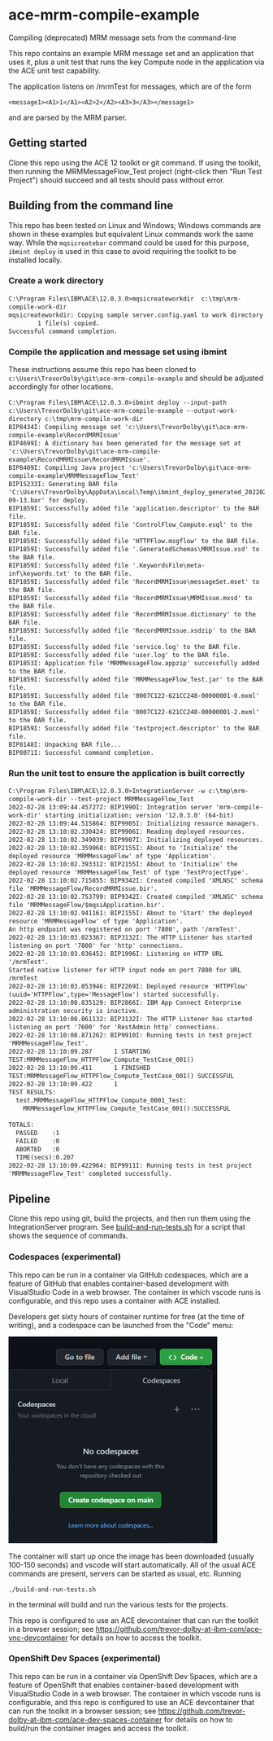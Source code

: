 # ace-mrm-compile-example
Compiling (deprecated) MRM message sets from the command-line

This repo contains an example MRM message set and an application that uses it, plus a unit
test that runs the key Compute node in the application via the ACE unit test capability.

The application listens on /mrmTest for messages, which are of the form
```
<message1><A1>1</A1><A2>2</A2><A3>3</A3></message1>
```
and are parsed by the MRM parser.

## Getting started

Clone this repo using the ACE 12 toolkit or git command. If using the toolkit, then running
the MRMMessageFlow_Test project (right-click then "Run Test Project") should succeed and all tests
should pass without error.

## Building from the command line

This repo has been tested on Linux and Windows; Windows commands are shown in these examples
but equivalent Linux commands work the same way. While the `mqsicreatebar` command could be 
used for this purpose, `ibmint deploy` is used in this case to avoid requiring the toolkit
to be installed locally.

### Create a work directory
```
C:\Program Files\IBM\ACE\12.0.3.0>mqsicreateworkdir  c:\tmp\mrm-compile-work-dir
mqsicreateworkdir: Copying sample server.config.yaml to work directory
        1 file(s) copied.
Successful command completion.
```

### Compile the application and message set using ibmint
These instructions assume this repo has been cloned to `c:\Users\TrevorDolby\git\ace-mrm-compile-example` 
and should be adjusted accordingly for other locations.
```
C:\Program Files\IBM\ACE\12.0.3.0>ibmint deploy --input-path c:\Users\TrevorDolby\git\ace-mrm-compile-example --output-work-directory c:\tmp\mrm-compile-work-dir
BIP8434I: Compiling message set 'c:\Users\TrevorDolby\git\ace-mrm-compile-example\RecordMRMIssue'
BIP4699I: A dictionary has been generated for the message set at 'c:\Users\TrevorDolby\git\ace-mrm-compile-example\RecordMRMIssue\RecordMRMIssue'.
BIP8409I: Compiling Java project 'c:\Users\TrevorDolby\git\ace-mrm-compile-example\MRMMessageFlow_Test'
BIP15233I: Generating BAR file 'C:\Users\TrevorDolby\AppData\Local\Temp\ibmint_deploy_generated_2022022813-09-13.bar' for deploy.
BIP1859I: Successfully added file 'application.descriptor' to the BAR file.
BIP1859I: Successfully added file 'ControlFlow_Compute.esql' to the BAR file.
BIP1859I: Successfully added file 'HTTPFlow.msgflow' to the BAR file.
BIP1859I: Successfully added file '.GeneratedSchemas\MRMIssue.xsd' to the BAR file.
BIP1859I: Successfully added file '.KeywordsFile\meta-inf\keywords.txt' to the BAR file.
BIP1859I: Successfully added file 'RecordMRMIssue\messageSet.mset' to the BAR file.
BIP1859I: Successfully added file 'RecordMRMIssue\MRMIssue.mxsd' to the BAR file.
BIP1859I: Successfully added file 'RecordMRMIssue.dictionary' to the BAR file.
BIP1859I: Successfully added file 'RecordMRMIssue.xsdzip' to the BAR file.
BIP1859I: Successfully added file 'service.log' to the BAR file.
BIP1859I: Successfully added file 'user.log' to the BAR file.
BIP1853I: Application file 'MRMMessageFlow.appzip' successfully added to the BAR file.
BIP1859I: Successfully added file 'MRMMessageFlow_Test.jar' to the BAR file.
BIP1859I: Successfully added file '0007C122-621CC248-00000001-0.mxml' to the BAR file.
BIP1859I: Successfully added file '0007C122-621CC248-00000001-2.mxml' to the BAR file.
BIP1859I: Successfully added file 'testproject.descriptor' to the BAR file.
BIP8148I: Unpacking BAR file...
BIP8071I: Successful command completion.
```

### Run the unit test to ensure the application is built correctly
```
C:\Program Files\IBM\ACE\12.0.3.0>IntegrationServer -w c:\tmp\mrm-compile-work-dir --test-project MRMMessageFlow_Test
2022-02-28 13:09:44.457272: BIP1990I: Integration server 'mrm-compile-work-dir' starting initialization; version '12.0.3.0' (64-bit)
2022-02-28 13:09:44.515864: BIP9905I: Initializing resource managers.
2022-02-28 13:10:02.330424: BIP9906I: Reading deployed resources.
2022-02-28 13:10:02.349039: BIP9907I: Initializing deployed resources.
2022-02-28 13:10:02.359068: BIP2155I: About to 'Initialize' the deployed resource 'MRMMessageFlow' of type 'Application'.
2022-02-28 13:10:02.393312: BIP2155I: About to 'Initialize' the deployed resource 'MRMMessageFlow_Test' of type 'TestProjectType'.
2022-02-28 13:10:02.715855: BIP9342I: Created compiled 'XMLNSC' schema file 'MRMMessageFlow/RecordMRMIssue.bir'.
2022-02-28 13:10:02.753799: BIP9342I: Created compiled 'XMLNSC' schema file 'MRMMessageFlow/$mqsiApplication.bir'.
2022-02-28 13:10:02.941161: BIP2155I: About to 'Start' the deployed resource 'MRMMessageFlow' of type 'Application'.
An http endpoint was registered on port '7800', path '/mrmTest'.
2022-02-28 13:10:03.023367: BIP3132I: The HTTP Listener has started listening on port '7800' for 'http' connections.
2022-02-28 13:10:03.036452: BIP1996I: Listening on HTTP URL '/mrmTest'.
Started native listener for HTTP input node on port 7800 for URL /mrmTest
2022-02-28 13:10:03.053946: BIP2269I: Deployed resource 'HTTPFlow' (uuid='HTTPFlow',type='MessageFlow') started successfully.
2022-02-28 13:10:08.835129: BIP2866I: IBM App Connect Enterprise administration security is inactive.
2022-02-28 13:10:08.861132: BIP3132I: The HTTP Listener has started listening on port '7600' for 'RestAdmin http' connections.
2022-02-28 13:10:08.871262: BIP9910I: Running tests in test project 'MRMMessageFlow_Test'.
2022-02-28 13:10:09.287      1 STARTING TEST:MRMMessageFlow_HTTPFlow_Compute_TestCase_001()
2022-02-28 13:10:09.411      1 FINISHED TEST:MRMMessageFlow_HTTPFlow_Compute_TestCase_001() SUCCESSFUL
2022-02-28 13:10:09.422      1
TEST RESULTS:
  test.MRMMessageFlow_HTTPFlow_Compute_0001_Test:
    MRMMessageFlow_HTTPFlow_Compute_TestCase_001():SUCCESSFUL

TOTALS:
  PASSED    :1
  FAILED    :0
  ABORTED   :0
  TIME(secs):0.207
2022-02-28 13:10:09.422964: BIP9911I: Running tests in test project 'MRMMessageFlow_Test' completed successfully.
```

## Pipeline

Clone this repo using git, build the projects, and then run them using the IntegrationServer program.
See [build-and-run-tests.sh](build-and-run-tests.sh) for a script that shows the sequence of commands.

### Codespaces (experimental)

This repo can be run in a container via GitHub codespaces, which are a feature of GitHub that enables 
container-based development with VisualStudio Code in a web browser. The container in which vscode
runs is configurable, and this repo uses a container with ACE installed.

Developers get sixty hours of container runtime for free (at the time of writing), and a codespace can be launched from the "Code" menu:

![Codespaces launch](/.devcontainer/codespaces-launch.png)

The container will start up once the image has been downloaded (usually 100-150 seconds)
and vscode will start automatically. All of the usual ACE commands are present, servers
can be started as usual, etc. Running
```
./build-and-run-tests.sh
```
in the terminal will build and run the various tests for the projects.

This repo is configured to use an ACE devcontainer that can run the toolkit in a browser 
session; see https://github.com/trevor-dolby-at-ibm-com/ace-vnc-devcontainer for details on
how to access the toolkit.

### OpenShift Dev Spaces (experimental)

This repo can be run in a container via OpenShift Dev Spaces, which are a feature of OpenShift
that enables container-based development with VisualStudio Code in a web browser. The container
in which vscode runs is configurable, and this repo is configured to use an ACE devcontainer
that can run the toolkit in a browser session; see https://github.com/trevor-dolby-at-ibm-com/ace-dev-spaces-container
for details on how to build/run the container images and access the toolkit.
